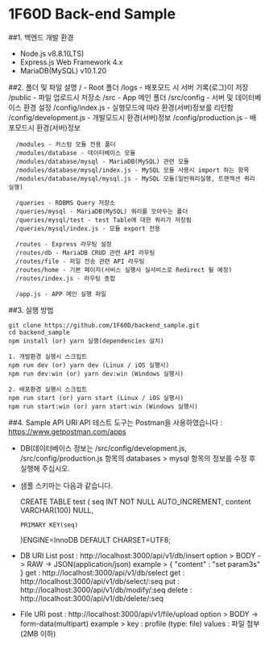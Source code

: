 # 1F60D Back-end Sample 

##1. 백엔드 개발 환경 
  - Node.js v8.8.1(LTS) 
  - Express.js Web Framework 4.x 
  - MariaDB(MySQL) v10.1.20 
  
##2. 폴더 및 파일 설명 
  / - Root 폴더 
  /logs - 배포모드 시 서버 기록(로그)이 저장 
  /public - 파일 업로드시 저장소
  /src - App 메인 폴더 
  /src/config - 서버 및 데이터베이스 환경 설정 
      /config/index.js - 실행모드에 따라 환경(서버)정보를 리턴함 
      /config/development.js - 개발모드시 환경(서버)정보 
      /config/production.js - 배포모드시 환경(서버)정보
      
      /modules - 커스텀 모듈 전용 폴더 
      /modules/database - 데이터베이스 모듈 
      /modules/database/mysql - MariaDB(MySQL) 관련 모듈 
      /modules/database/mysql/index.js - MySQL 모듈 사용시 import 하는 항목 
      /modules/database/mysql/mysql.js - MySQL 모듈(일반쿼리실행, 트랜잭션 쿼리 실행) 
      
      /queries - RDBMS Query 저장소 
      /queries/mysql - MariaDB(MySQL) 쿼리를 모아두는 폴더 
      /queries/mysql/test - test Table에 대한 쿼리가 저장됨 
      /queries/mysql/index.js - 모듈 export 전용  
      
      /routes - Express 라우팅 설정
      /routes/db - MariaDB CRUD 관련 API 라우팅 
      /routes/file - 파일 전송 관련 API 라우팅
      /routes/home - 기본 페이지(서비스 실행시 실서비스로 Redirect 될 예정) 
      /routes/index.js - 라우팅 종합
      
      /app.js - APP 메인 실행 파일 
      
 ##3. 실행 방법 
 
    git clone https://github.com/1F60D/backend_sample.git
    cd backend_sample 
    npm install (or) yarn 실행(dependencies 설치) 
    
    1. 개발환경 실행시 스크립트 
    npm run dev (or) yarn dev (Linux / iOS 실행시) 
    npm run dev:win (or) yarn dev:win (Windows 실행시) 
    
    2. 배포환경 실행시 스크립트 
    npm run start (or) yarn start (Linux / iOS 실행시) 
    npm run start:win (or) yarn start:win (Windows 실행시) 
    

##4. Sample API URI 
  API 테스트 도구는 Postman을 사용하였습니다 : https://www.getpostman.com/apps 
  
  - DB(데이터베이스 정보는 /src/config/development.js, /src/config/production.js 항목의 databases > mysql 항목의 정보를 수정 후 
    실행해 주십시오. 
    
  - 샘플 스키마는 다음과 같습니다. 
    
    CREATE TABLE test (
      seq INT NOT NULL AUTO_INCREMENT, 
      content VARCHAR(100) NULL, 

        PRIMARY KEY(seq) 
    )ENGINE=InnoDB DEFAULT CHARSET=UTF8; 
    
   
  - DB URI List 
    post : http://localhost:3000/api/v1/db/insert
       option > BODY -> RAW -> JSON(application/json)
       example > {
                   "content" : "set param3s" 
                 }
    get : http://localhost:3000/api/v1/db/select
    get : http://localhost:3000/api/v1/db/select/:seq
    put : http://localhost:3000/api/v1/db/modify/:seq
    delete : http://localhost:3000/api/v1/db/delete/:seq 
  
  - File URI 
    post : http://localhost:3000/api/v1/file/upload 
       option > BODY -> form-data(multipart) 
       example > key : profile (type: file) 
                 values : 파일 첨부(2MB 이하) 
  
